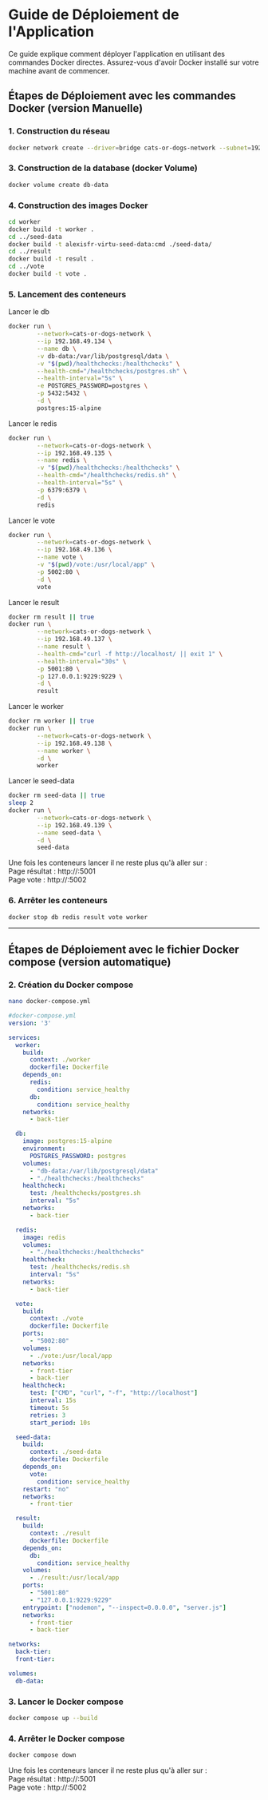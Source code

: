 # Guide de Déploiement de l'Application

Ce guide explique comment déployer l'application en utilisant des commandes Docker directes. Assurez-vous d'avoir Docker installé sur votre machine avant de commencer.

## Étapes de Déploiement avec les commandes Docker (version Manuelle)

### 1. Construction du réseau 
```bash
docker network create --driver=bridge cats-or-dogs-network --subnet=192.168.49.130/24
```
### 3. Construction de la database (docker Volume)
```bash
docker volume create db-data
```
### 4. Construction des images Docker 
```bash
cd worker
docker build -t worker .
cd ../seed-data
docker build -t alexisfr-virtu-seed-data:cmd ./seed-data/
cd ../result
docker build -t result .
cd ../vote
docker build -t vote .
```
### 5. Lancement des conteneurs 

Lancer le db 
```bash
docker run \
        --network=cats-or-dogs-network \
        --ip 192.168.49.134 \
        --name db \
        -v db-data:/var/lib/postgresql/data \
        -v "$(pwd)/healthchecks:/healthchecks" \
        --health-cmd="/healthchecks/postgres.sh" \
        --health-interval="5s" \
        -e POSTGRES_PASSWORD=postgres \
        -p 5432:5432 \
        -d \
        postgres:15-alpine
```
Lancer le redis 
```bash 
docker run \
        --network=cats-or-dogs-network \
        --ip 192.168.49.135 \
        --name redis \
        -v "$(pwd)/healthchecks:/healthchecks" \
        --health-cmd="/healthchecks/redis.sh" \
        --health-interval="5s" \
        -p 6379:6379 \
        -d \
        redis
```
Lancer le vote 
```bash
docker run \
        --network=cats-or-dogs-network \
        --ip 192.168.49.136 \
        --name vote \
        -v "$(pwd)/vote:/usr/local/app" \
        -p 5002:80 \
        -d \
        vote
```
Lancer le result 
```bash
docker rm result || true
docker run \
        --network=cats-or-dogs-network \
        --ip 192.168.49.137 \
        --name result \
        --health-cmd="curl -f http://localhost/ || exit 1" \
        --health-interval="30s" \
        -p 5001:80 \
        -p 127.0.0.1:9229:9229 \
        -d \
        result
```
Lancer le worker
```bash
docker rm worker || true
docker run \
        --network=cats-or-dogs-network \
        --ip 192.168.49.138 \
        --name worker \
        -d \
        worker
```
Lancer le seed-data
```bash
docker rm seed-data || true
sleep 2
docker run \
        --network=cats-or-dogs-network \
        --ip 192.168.49.139 \
        --name seed-data \
        -d \
        seed-data
```

Une fois les conteneurs lancer il ne reste plus qu'à aller sur :  
Page résultat : http://<docker-host>:5001 \
Page vote : http://<docker-host>:5002 

### 6. Arrêter les conteneurs 
```bash
docker stop db redis result vote worker
```
---
## Étapes de Déploiement avec le fichier Docker compose (version automatique)


### 2. Création du Docker compose
```bash
nano docker-compose.yml
```
```yml
#docker-compose.yml
version: '3'

services:
  worker:
    build:
      context: ./worker
      dockerfile: Dockerfile
    depends_on:
      redis:
        condition: service_healthy
      db:
        condition: service_healthy
    networks:
      - back-tier

  db:
    image: postgres:15-alpine
    environment:
      POSTGRES_PASSWORD: postgres
    volumes:
      - "db-data:/var/lib/postgresql/data"
      - "./healthchecks:/healthchecks"
    healthcheck:
      test: /healthchecks/postgres.sh
      interval: "5s"
    networks:
      - back-tier

  redis:
    image: redis
    volumes:
      - "./healthchecks:/healthchecks"
    healthcheck:
      test: /healthchecks/redis.sh
      interval: "5s"
    networks:
      - back-tier

  vote:
    build:
      context: ./vote
      dockerfile: Dockerfile
    ports:
      - "5002:80"
    volumes:
      - ./vote:/usr/local/app
    networks:
      - front-tier
      - back-tier
    healthcheck:
      test: ["CMD", "curl", "-f", "http://localhost"]
      interval: 15s
      timeout: 5s
      retries: 3
      start_period: 10s

  seed-data:
    build:
      context: ./seed-data
      dockerfile: Dockerfile
    depends_on:
      vote:
        condition: service_healthy
    restart: "no"
    networks:
      - front-tier

  result:
    build:
      context: ./result
      dockerfile: Dockerfile
    depends_on:
      db:
        condition: service_healthy
    volumes:
      - ./result:/usr/local/app
    ports:
      - "5001:80"
      - "127.0.0.1:9229:9229"
    entrypoint: ["nodemon", "--inspect=0.0.0.0", "server.js"]
    networks:
      - front-tier
      - back-tier

networks:
  back-tier:
  front-tier:

volumes:
  db-data:
```
### 3. Lancer le Docker compose
```bash
docker compose up --build
```
### 4. Arrêter le Docker compose
```bash
docker compose down
```
Une fois les conteneurs lancer il ne reste plus qu'à aller sur :  
Page résultat : http://<docker-host>:5001 \
Page vote : http://<docker-host>:5002 
